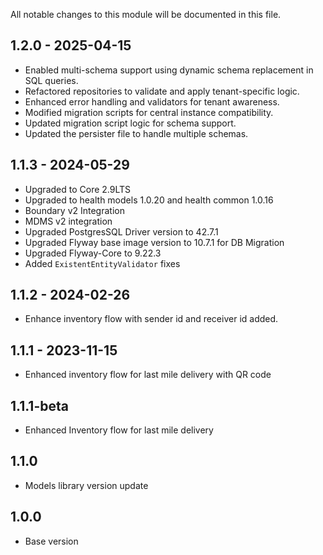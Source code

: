 All notable changes to this module will be documented in this file.

## 1.2.0 - 2025-04-15

- Enabled multi-schema support using dynamic schema replacement in SQL queries.
- Refactored repositories to validate and apply tenant-specific logic.
- Enhanced error handling and validators for tenant awareness.
- Modified migration scripts for central instance compatibility.
- Updated migration script logic for schema support.
- Updated the persister file to handle multiple schemas.

## 1.1.3 - 2024-05-29
- Upgraded to Core 2.9LTS
- Upgraded to health models 1.0.20 and health common 1.0.16
- Boundary v2 Integration
- MDMS v2 integration
- Upgraded PostgresSQL Driver version to 42.7.1
- Upgraded Flyway base image version to 10.7.1 for DB Migration
- Upgraded Flyway-Core to 9.22.3
- Added `ExistentEntityValidator` fixes

## 1.1.2 - 2024-02-26
- Enhance inventory flow with sender id and receiver id added.

## 1.1.1 - 2023-11-15
  - Enhanced inventory flow for last mile delivery with QR code

## 1.1.1-beta
  - Enhanced Inventory flow for last mile delivery

## 1.1.0
  - Models library version update

## 1.0.0
  - Base version

